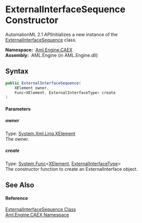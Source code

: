ExternalInterfaceSequence Constructor
=====================================
AutomationML 2.1 APIInitializes a new instance of the [ExternalInterfaceSequence][1] class.

  **Namespace:**  [Aml.Engine.CAEX][2]  
  **Assembly:**  AML.Engine (in AML.Engine.dll)

Syntax
------

```csharp
public ExternalInterfaceSequence(
	XElement owner,
	Func<XElement, ExternalInterfaceType> create
)
```

#### Parameters

##### *owner*
Type: [System.Xml.Linq.XElement][3]  
The owner.

##### *create*
Type: [System.Func][4]&lt;[XElement][3], [ExternalInterfaceType][5]>  
The constructor function to create an ExternalInterface object.


See Also
--------

#### Reference
[ExternalInterfaceSequence Class][1]  
[Aml.Engine.CAEX Namespace][2]  

[1]: README.md
[2]: ../README.md
[3]: https://docs.microsoft.com/dotnet/api/system.xml.linq.xelement
[4]: https://docs.microsoft.com/dotnet/api/system.func-2
[5]: ../ExternalInterfaceType/README.md
[6]: https://www.automationml.org
[7]: ../../icons/logoShade.png